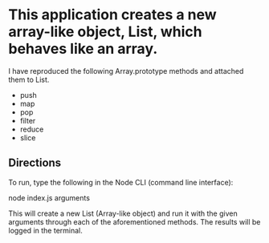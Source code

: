 # This application creates a new array-like object, List, which behaves like an array.

I have reproduced the following Array.prototype methods and attached them to List.

- push
- map
- pop
- filter
- reduce
- slice

## Directions

To run, type the following in the Node CLI (command line interface):

node index.js arguments

This will create a new List (Array-like object) and run it with the given arguments through each of the aforementioned methods. The results will be logged in the terminal.
